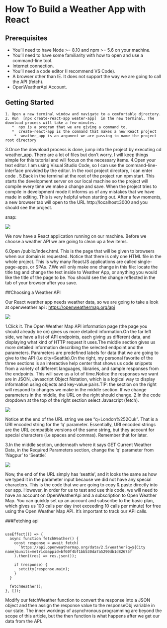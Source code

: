 # How To Build a Weather App with React
## Prerequisites

* You’ll need to have Node >= 8.10 and npm >= 5.6 on your machine.
* You’ll need to have some familiarity with how to open and use a command-line tool.
* Internet connection.
* You’ll need a code editor (I recommend VS Code).
* A browser other than IE. It does not support the way we are going to call the API (fetch).
* OpenWeatherApi Account.


## Getting Started
    1. Open a new terminal window and navigate to a comfortable directory.
    2. Run  [npx create-react-app weater-app]  in the new terminal. The download process will take a few minutes.
       *  npx is a program that we are giving a command to.
       *  create-react-app is the command that makes a new React project
        *  weather_app is an argument we are passing to name the project root directory
   3.Once the download process is done, jump into the project by executing cd weather_app. There are a lot of files but don’t worry, I will keep things simple for this tutorial and will focus on the necessary items.
   4.Open your text editor. I am using Visual Studio Code, so I can use the command-line-interface provided by the editor. In the root project directory, I can enter code .
   5.Back in the terminal at the root of the project run npm start. This starts the development server on our local machine so the project will compile every time we make a change and save. When the project tries to compile in development mode it informs us of any mistakes that we have made in editing. This is very helpful when starting out.
After a few moments, a new browser tab will open to the URL http://localhost:3000 and you should see the project.
     
     
  snap:

![](https://i.ytimg.com/vi/ctLFWAanxcI/maxresdefault.jpg)

We now have a React application running on our machine. Before we choose a weather API we are going to clean up a few items.

6.Open /public/index.html. This is the page that will be given to browsers when our domain is requested. Notice that there is only one HTML file in the whole project. This is why many ReactJS applications are called single-page-apps, or SPAs.
7.We will only make one change in this file: locate the title tag and change the text inside to Weather App, or anything you would like the title of the page to be. You should see the change reflected in the tab of your browser after you save.

##Choosing a Weather API

Our React weather app needs weather data, so we are going to take a look at openweather api : https://openweathermap.org/api


![](https://simple-circuit.com/wp-content/uploads/2018/08/openweathermap-api-key.png)

1.Click it. The Open Weather Map API information page (the page you should already be on) gives us more detailed information.On the far left side, we have a list of API endpoints, each giving us different data, and displaying what kind of HTTP request it uses.The middle section gives us more detailed information describing the selected endpoint and the parameters. Parameters are predefined labels for data that we are going to give to the API (i.e city=Seattle).On the right, my personal favorite of the three sections is an interactive help center that shows us code snippets from a variety of different languages, libraries, and sample responses from the endpoints. This will save us a lot of time.Notice the responses we want are in JSON, Javascript Object Notation, which is a logical way to display information using objects and key-value pairs.TIP: the section on the right will respond to changes we make in the middle section. If we change parameters in the middle, the URL on the right should change.
2.In the code dropdown at the top of the right section select Javascript (fetch).

![](https://hackster.imgix.net/uploads/attachments/386539/screen_shot_2017-11-28_at_13_47_26_I2nTnJIsTX.png?auto=compress%2Cformat&w=900&h=675&fit=min)

Notice at the end of the URL string we see “q=London%252Cuk”. That is a URI encoded string for the ‘q’ parameter. Essentially, URI encoded strings are the URL compatible versions of the same string, but they account for special characters (i.e spaces and commas). Remember that for later.

3.In the middle section, underneath where it says GET Current Weather Data, in the Required Parameters section, change the ‘q’ parameter from ‘Nagpur’ to ‘Seattle’.


![](https://apipheny.io/wp-content/uploads/2020/04/8-6-1024x640.jpg)

Now, the end of the URL simply has ‘seattle’, and it looks the same as how we typed it in the parameter input because we did not have any special characters.
This is the code that we are going to copy & paste directly into our app. However, in order for us to test and use this code, we will need to have an account on OpenWeatherApi and a subscription to Open Weather Map. You can quickly set up an account and subscribe to the basic plan, which gives us 100 calls per day (not exceeding 10 calls per minute) for free using the Open Weather Map API. It’s important to track our API calls.

###Fetching api
```

useEffect(() => {
  async function fetchWeather() {
    const response = await fetch(
      `https://api.openweathermap.org/data/2.5/weather?q=${City name}&units=metric&appid=bf60f4bf1bb530da7a5290db1d82675f`
    ).then((res) => res.json());

    if (response) {
      setcity(response.main);
    }
  }

  fetchWeather();
}, []);

```

Modify our fetchWeather function to convert the response into a JSON object and then assign the response value to the responseObj variable in our state. The inner workings of asynchronous programming are beyond the scope of this article, but the then function is what happens after we get our data from the API.




